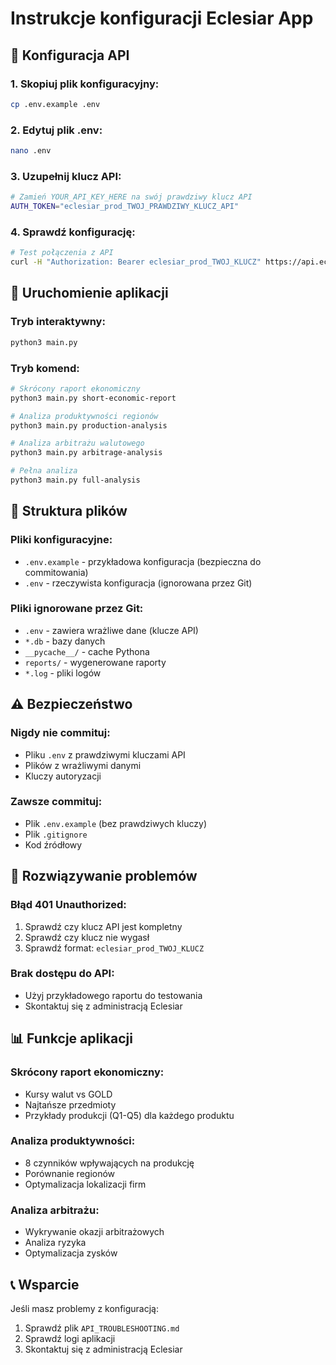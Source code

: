 # Instrukcje konfiguracji Eclesiar App

## 🔐 Konfiguracja API

### **1. Skopiuj plik konfiguracyjny:**
```bash
cp .env.example .env
```

### **2. Edytuj plik .env:**
```bash
nano .env
```

### **3. Uzupełnij klucz API:**
```bash
# Zamień YOUR_API_KEY_HERE na swój prawdziwy klucz API
AUTH_TOKEN="eclesiar_prod_TWOJ_PRAWDZIWY_KLUCZ_API"
```

### **4. Sprawdź konfigurację:**
```bash
# Test połączenia z API
curl -H "Authorization: Bearer eclesiar_prod_TWOJ_KLUCZ" https://api.eclesiar.com/countries
```

## 🚀 Uruchomienie aplikacji

### **Tryb interaktywny:**
```bash
python3 main.py
```

### **Tryb komend:**
```bash
# Skrócony raport ekonomiczny
python3 main.py short-economic-report

# Analiza produktywności regionów
python3 main.py production-analysis

# Analiza arbitrażu walutowego
python3 main.py arbitrage-analysis

# Pełna analiza
python3 main.py full-analysis
```

## 📁 Struktura plików

### **Pliki konfiguracyjne:**
- `.env.example` - przykładowa konfiguracja (bezpieczna do commitowania)
- `.env` - rzeczywista konfiguracja (ignorowana przez Git)

### **Pliki ignorowane przez Git:**
- `.env` - zawiera wrażliwe dane (klucze API)
- `*.db` - bazy danych
- `__pycache__/` - cache Pythona
- `reports/` - wygenerowane raporty
- `*.log` - pliki logów

## ⚠️ Bezpieczeństwo

### **Nigdy nie commituj:**
- Pliku `.env` z prawdziwymi kluczami API
- Plików z wrażliwymi danymi
- Kluczy autoryzacji

### **Zawsze commituj:**
- Plik `.env.example` (bez prawdziwych kluczy)
- Plik `.gitignore`
- Kod źródłowy

## 🔧 Rozwiązywanie problemów

### **Błąd 401 Unauthorized:**
1. Sprawdź czy klucz API jest kompletny
2. Sprawdź czy klucz nie wygasł
3. Sprawdź format: `eclesiar_prod_TWOJ_KLUCZ`

### **Brak dostępu do API:**
- Użyj przykładowego raportu do testowania
- Skontaktuj się z administracją Eclesiar

## 📊 Funkcje aplikacji

### **Skrócony raport ekonomiczny:**
- Kursy walut vs GOLD
- Najtańsze przedmioty
- Przykłady produkcji (Q1-Q5) dla każdego produktu

### **Analiza produktywności:**
- 8 czynników wpływających na produkcję
- Porównanie regionów
- Optymalizacja lokalizacji firm

### **Analiza arbitrażu:**
- Wykrywanie okazji arbitrażowych
- Analiza ryzyka
- Optymalizacja zysków

## 📞 Wsparcie

Jeśli masz problemy z konfiguracją:
1. Sprawdź plik `API_TROUBLESHOOTING.md`
2. Sprawdź logi aplikacji
3. Skontaktuj się z administracją Eclesiar
